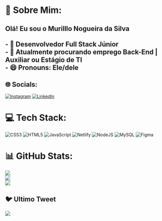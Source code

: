 # 💫 Sobre Mim:
## Olá! Eu sou o Murilllo Nogueira da Silva<br><br>- 🔭 Desenvolvedor Full Stack Júnior<br>- 🌱 Atualmente procurando emprego Back-End | Auxiliar ou Estágio de TI<br>- 😄 Pronouns: Ele/dele<br>


## 🌐 Socials:
[![Instagram](https://img.shields.io/badge/Instagram-%23E4405F.svg?logo=Instagram&logoColor=white)](https://instagram.com/murillonogueira__/) [![LinkedIn](https://img.shields.io/badge/LinkedIn-%230077B5.svg?logo=linkedin&logoColor=white)](https://linkedin.com/in/contato-murillonogueira)

# 💻 Tech Stack:
![CSS3](https://img.shields.io/badge/css3-%231572B6.svg?style=for-the-badge&logo=css3&logoColor=white) ![HTML5](https://img.shields.io/badge/html5-%23E34F26.svg?style=for-the-badge&logo=html5&logoColor=white) ![JavaScript](https://img.shields.io/badge/javascript-%23323330.svg?style=for-the-badge&logo=javascript&logoColor=%23F7DF1E) ![Netlify](https://img.shields.io/badge/netlify-%23000000.svg?style=for-the-badge&logo=netlify&logoColor=#00C7B7) ![NodeJS](https://img.shields.io/badge/node.js-6DA55F?style=for-the-badge&logo=node.js&logoColor=white) ![MySQL](https://img.shields.io/badge/mysql-%2300f.svg?style=for-the-badge&logo=mysql&logoColor=white) 	![Figma](https://img.shields.io/badge/figma-%23F24E1E.svg?style=for-the-badge&logo=figma&logoColor=white)
# 📊 GitHub Stats:
![](https://github-readme-stats.vercel.app/api?username=Murillons1&theme=radical&hide_border=true&include_all_commits=false&count_private=false)<br/>
![](https://github-readme-streak-stats.herokuapp.com/?user=Murillons1&theme=radical&hide_border=true)<br/>
![](https://github-readme-stats.vercel.app/api/top-langs/?username=Murillons1&theme=radical&hide_border=true&include_all_commits=false&count_private=false&layout=compact)

## 🐦 Ultimo Tweet
[![](https://gtce.itsvg.in/api?username=Murillo84942170)](https://github.com/VishwaGauravIn/github-twitter-card-embed)

<!-- Proudly created with GPRM ( https://gprm.itsvg.in ) -->

